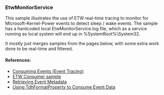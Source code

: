 ### EtwMonitorService

This sample illustrates the use of ETW real-time tracing to monitor for Microsoft-Kernel-Power events to detect sleep / wake events. The sample has a hardcoded local EtwMonitorService.log file, which as a service running as local system will end up in %SystemRoot%\System32.

It mostly just merges samples from the pages below, with some extra work done to be real-time and filtered.


#### References:

- [Consuming Events (Event Tracing)](https://learn.microsoft.com/en-us/windows/win32/etw/consuming-events)
- [ETW Consumer sample](https://learn.microsoft.com/en-us/samples/microsoft/windows-classic-samples/etw-consumer-sample/)
- [Retrieving Event Metadata](https://learn.microsoft.com/en-us/windows/win32/etw/retrieving-event-metadata)
- [Using TdhFormatProperty to Consume Event Data](https://learn.microsoft.com/en-us/windows/win32/etw/using-tdhformatproperty-to-consume-event-data)
